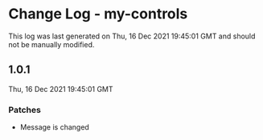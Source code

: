 # Change Log - my-controls

This log was last generated on Thu, 16 Dec 2021 19:45:01 GMT and should not be manually modified.

## 1.0.1
Thu, 16 Dec 2021 19:45:01 GMT

### Patches

- Message is changed


